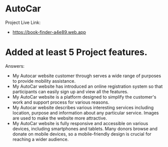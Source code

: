 # AutoCar

Project Live Link:
 - https://book-finder-a4e89.web.app

# Added at least 5 Project features.

Answers:
 - My Autocar website customer through serves a wide range of purposes to provide mobility assistance.
 - My AutoCar website has introduced an online registration system so that participants can easily sign up and view all the features.
 - My AutoCar website is a platform designed to simplify the customer's work and support process for various reasons.
 - My Autocar website describes various interesting services including location, purpose and information about any particular service. Images are used to make the website more attractive.
 - My AutoCar website is fully responsive and accessible on various devices, including smartphones and tablets. Many donors browse and donate on mobile devices, so a mobile-friendly design is crucial for reaching a wider audience.

